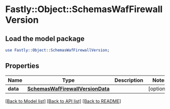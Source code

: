 # Fastly::Object::SchemasWafFirewallVersion

## Load the model package
```perl
use Fastly::Object::SchemasWafFirewallVersion;
```

## Properties
Name | Type | Description | Notes
------------ | ------------- | ------------- | -------------
**data** | [**SchemasWafFirewallVersionData**](SchemasWafFirewallVersionData.md) |  | [optional] 

[[Back to Model list]](../README.md#documentation-for-models) [[Back to API list]](../README.md#documentation-for-api-endpoints) [[Back to README]](../README.md)



